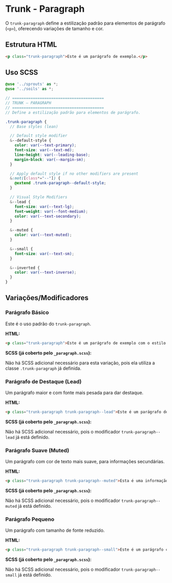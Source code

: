# Trunk - Paragraph

O `trunk-paragraph` define a estilização padrão para elementos de parágrafo (`<p>`), oferecendo variações de tamanho e cor.

## Estrutura HTML

```html
<p class="trunk-paragraph">Este é um parágrafo de exemplo.</p>
```

## Uso SCSS

```scss
@use '../sprouts' as *;
@use '../soils' as *;

// ========================================
// TRUNK — PARAGRAPH
// ========================================
// Define a estilização padrão para elementos de parágrafo.

.trunk-paragraph {
  // Base styles (lean)

  // Default style modifier
  &--default-style {
    color: var(--text-primary);
    font-size: var(--text-md);
    line-height: var(--leading-base);
    margin-block: var(--margin-sm);
  }

  // Apply default style if no other modifiers are present
  &:not([class*="--"]) {
    @extend .trunk-paragraph--default-style;
  }

  // Visual Style Modifiers
  &--lead {
    font-size: var(--text-lg);
    font-weight: var(--font-medium);
    color: var(--text-secondary);
  }

  &--muted {
    color: var(--text-muted);
  }

  &--small {
    font-size: var(--text-sm);
  }

  &--inverted {
    color: var(--text-inverse);
  }
}
```

## Variações/Modificadores

### Parágrafo Básico

Este é o uso padrão do `trunk-paragraph`.

**HTML:**

```html
<p class="trunk-paragraph">Este é um parágrafo de exemplo com o estilo padrão.</p>
```

**SCSS (já coberto pelo `_paragraph.scss`):**

Não há SCSS adicional necessário para esta variação, pois ela utiliza a classe `.trunk-paragraph` já definida.

### Parágrafo de Destaque (Lead)

Um parágrafo maior e com fonte mais pesada para dar destaque.

**HTML:**

```html
<p class="trunk-paragraph trunk-paragraph--lead">Este é um parágrafo de destaque, ideal para introduções.</p>
```

**SCSS (já coberto pelo `_paragraph.scss`):**

Não há SCSS adicional necessário, pois o modificador `trunk-paragraph--lead` já está definido.

### Parágrafo Suave (Muted)

Um parágrafo com cor de texto mais suave, para informações secundárias.

**HTML:**

```html
<p class="trunk-paragraph trunk-paragraph--muted">Esta é uma informação adicional em um tom mais suave.</p>
```

**SCSS (já coberto pelo `_paragraph.scss`):**

Não há SCSS adicional necessário, pois o modificador `trunk-paragraph--muted` já está definido.

### Parágrafo Pequeno

Um parágrafo com tamanho de fonte reduzido.

**HTML:**

```html
<p class="trunk-paragraph trunk-paragraph--small">Este é um parágrafo com texto menor.</p>
```

**SCSS (já coberto pelo `_paragraph.scss`):**

Não há SCSS adicional necessário, pois o modificador `trunk-paragraph--small` já está definido.

